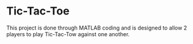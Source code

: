 # Tic-Tac-Toe

This project is done through MATLAB coding and is designed to allow 2 players to play 
Tic-Tac-Tow against one another. 
